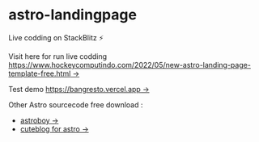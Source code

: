 # astro-landingpage

Live codding on StackBlitz ⚡️

Visit here for run live codding [https://www.hockeycomputindo.com/2022/05/new-astro-landing-page-template-free.html →](https://www.hockeycomputindo.com/2022/05/new-astro-landing-page-template-free.html)

Test demo [https://bangresto.vercel.app →](https://bangresto.vercel.app/)

Other Astro sourcecode free download :

- [astroboy →](https://www.hockeycomputindo.com/2022/03/astro-website-template-free-download.html)
- [cuteblog for astro →](https://www.hockeycomputindo.com/2022/04/cute-blog-astro-generator-static-site.html)
